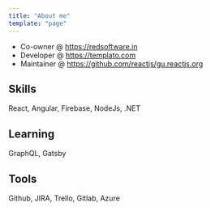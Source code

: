 ```yaml
---
title: "About me"
template: "page"
---
```


- Co-owner @ https://redsoftware.in
- Developer @ https://templato.com
- Maintainer @ https://github.com/reactjs/gu.reactjs.org

## Skills

React, Angular, Firebase, NodeJs, .NET

## Learning

GraphQL, Gatsby

## Tools

Github, JIRA, Trello, Gitlab, Azure

